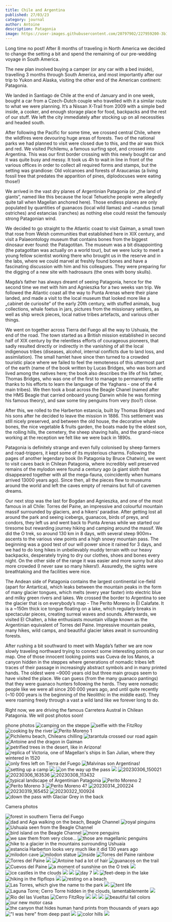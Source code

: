 ```yaml
---
title: Chile and Argentina
published: 27/03/23
category: journal
author: Antoine
description: Patagonia
image: https://user-images.githubusercontent.com/20797902/227959200-3b1e5d6e-84a6-4e48-b422-742607af16f0.jpg
---
```


Long time no post! After 8 months of traveling in North America we decided to change the setting a bit and spend the remaining of our pre-wedding voyage in South America.

The new plan involved buying a camper (or any car with a bed inside), travelling 3 months through South America, and most importantly after our trip to Yukon and Alaska, visiting the other end of the American continent: Patagonia.

We landed in Santiago de Chile at the end of January and in one week, bought a car from a Czech-Dutch couple who travelled with it a similar route to what we were planning. It’s a Nissan X-Trail from 2009 with a simple bed inside, a cooker, and enough storage place for food, backpacks and the rest of our stuff. We left the city immediately after stocking up on all necessities and headed south.

After following the Pacific for some time, we crossed central Chile, where the wildfires were devouring huge areas of forests. Two of the national parks we had planned to visit were closed due to this, and the air was thick and red. We visited Pichilemu, a famous surfing spot, and crossed into Argentina. This was our first border crossing with this newly bought car and it was quite busy and messy. It took us 4h to wait in line in front of the various offices in order to collect all required forms and stamps, but the setting was grandiose: Old volcanoes and forests of Araucanias (a living fossil tree that predates the apparition of pines, diplodocuses were eating those!)   

We arrived in the vast dry planes of Argentinian Patagonia (or „the land of giants“, named like this because the local Tehuelche people were allegedly quite tall when Magellan anchored here). Those endless planes are only populated by quantities of guanacos  (local wild llamas) and ~nandus (small ostriches) and estancias (ranches) as nothing else could resist the famously strong Patagonian wind.

We decided to go straight to the Atlantic coast to visit Gaiman, a small town that rose from Welsh communities that established here in XIX century, and visit a Palaeontology museum that contains bones from the biggest dinosaur ever found: the Patagotitan. The museum was a bit disappointing (the patagotitan was actually on a world tour), but we were lucky to meet a young fellow scientist working there who brought us in the reserve and in the labs, where we could marvel at freshly found bones and have a fascinating discussion with him and his colleagues. They were preparing for the digging of a new site with hadrosaurs (the ones with bony skulls).

Magda’s father has always dreamt of seeing Patagonia, hence for the second time we met with him and Agnieszka for a two weeks van trip. We followed the Atlantic coast all the way to Punta Arenas where their plane landed, and made a visit to the local museum that looked more like a „cabinet de curiosite“ of the early 20th century, with stuffed animals, bug collections, whale foetus in jars, pictures from the missionary settlers, as well as ship wreck pieces, local native tribes artefacts, and various other things.

We went on together across Tierra del Fuego all the way to Ushuaia, the end of the road. The town started as a British mission established in second half of XIX century by the relentless efforts of courageous pioneers, that sadly resulted directly or indirectly in the vanishing of all the local indigenous tribes (diseases, alcohol, internal conflicts due to land loss, and assimilation). The small hamlet have since then turned to a crowded touristic place where we failed to feel the remoteness of this uttermost part of the earth (name of the book written by Lucas Bridges, who was born and lived among the natives here; the book also describes the life of his father, Thomas Bridges, who was one of the first to manage to permanently settle thanks to his efforts to learn the language of the Yaghans - one of the 4 main tribes). We then took a boat across the Beagle Chanel (named after the HMS Beagle that carried onboard young Darwin while he was forming his famous theory), and saw some tiny penguins from very (too?) close.

After this, we rolled to the Harberton estancia, built by Thomas Bridges and his sons after he decided to leave the mission in 1886. This settlement was still nicely preserved, and between the old house, the decorative whale bones, the nice vegetable & fruits garden, the boats made by the eldest son, the rolling hills, the cemetery, the sheep shaving halls, and the grand-niece working at the reception we felt like we were back in 1890s. 

Patagonia is definitely strange and even fully colonised by sheep farmers and road-trippers, it kept some of its mysterious charms. Following the pages of another legendary book (In Patagonia by Bruce Chatwin), we went to visit caves back in Chilean Patagonia, where incredibly well preserved remains of the mylodon were found a century ago (a giant sloth that disappeared together with all the mega-fauna, coincidently when humans arrived 13000 years ago). Since then, all the pieces flew to museums around the world and left the caves empty of remains but full of cavemen dreams.

Our next stop was the last for Bogdan and Agnieszka, and one of the most famous in all Chile: Torres del Paine, an impressive and colourful mountain massif surrounded by glaciers, and a hikers’ paradise. After getting lost all around the park and seeing icebergs, guanacos, birds of preys, and condors, they left us and went back to Punta Arenas while we started our tiresome but rewarding journey hiking and camping around the massif. We did the O trek, so around 130 km in 8 days, with several steep 900m+ ascents to the various view points and a high snowy mountain pass. The beginning was a good test of our will power since it rained for 3 days, and we had to do long hikes in unbelievably muddy terrain with our heavy backpacks, desperately trying to dry our clothes, shoes and bones every night. On the other side of the range it was easier and more sunny but also more crowded (I never saw so many hikers!). Assuredly, the sights were breathtaking and the facilities were nice.

The Andean side of Patagonia contains the largest continental ice-field (apart for Antartica), which leaks between the mountain peaks in the form of many glacier tongues, which melts (every year faster) into electric blue and milky green rivers and lakes. We crossed the border to Argentina to see the glacier that is on everybody’s map - The Perito Moreno in El Calafate. It is a ~150m thick ice tongue floating on a lake, which regularly breaks in spectacular pieces, creating surreal waves and sounds. Afterwards, we visited El Chalten, a hike enthusiasts mountain village known as the Argentinian equivalent of Torres del Paine. Impressive mountain peaks, many hikes, wild camps, and beautiful glacier lakes await in surrounding forests.

After rushing a bit southward to meet with Magda’s father we are now slowly traveling northward trying to connect some interesting points on our map. One of those innocent looking points was Cueva de los Manos, a canyon hidden in the steppes where generations of nomadic tribes left traces of their passage in increasingly abstract symbols and in many printed hands. The oldest were ~9000 years old but three main groups seem to have visited the place. We can guess (from the many guanaco pantings) that they were guanaco hunters following the herds. They were nomadic people like we were all since 200 000 years ago, and until quite recently (~10 000 years is the beginning of the Neolithic in the middle east). They were roaming freely through a vast a wild land like we forever long to do.
 
Right now, we are driving the famous Carretera Austral in Chilean Patagonia. We will post photos soon! 

phone photos
![camping on the steppe](https://user-images.githubusercontent.com/20797902/228320357-ec7d61ab-aa21-43e3-b279-61fa58e0d917.jpg)
![selfie with the FitzRoy](https://user-images.githubusercontent.com/20797902/228320365-608f432e-e0fd-4ba4-92bd-39ed87ee5c97.jpg)
![cooking by the river](https://user-images.githubusercontent.com/20797902/228320366-8c944063-9271-464e-b2ab-6f57b075bbee.jpg)
![Perito Moreno 1](https://user-images.githubusercontent.com/20797902/228320372-02619049-593d-4e5c-88aa-b0066c727166.jpg)
![Pichilemu beach, Chileans chilling](https://user-images.githubusercontent.com/20797902/228319167-a8663209-e583-49b2-bf5f-bc57568ff3e9.jpg)
![tarantula crossed our road again](https://user-images.githubusercontent.com/20797902/228319184-ece8ef12-7f61-4278-b35c-2e6d3050d33d.jpg)
![Antoine and the dragon in Gaiman](https://user-images.githubusercontent.com/20797902/228319194-a6b95fc2-3905-4d40-a4bf-d93c589fa20b.jpg)
![petrified trees in the desert, like in Arizona!](https://user-images.githubusercontent.com/20797902/228319196-8a287367-b5cc-4b16-a198-42d98e806670.jpg)
![replica of Victoria, one of Magellan's ships in San Julian, where they wintered in 1520](https://user-images.githubusercontent.com/20797902/228319203-aa48c19f-f588-4d2c-ac47-552efcc41a2b.jpg)
![only fires left on Tierra del Fuego](https://user-images.githubusercontent.com/20797902/228319208-d66115cf-a2ab-49b1-bcb8-de23a3b96098.jpg)
![Malvinas son Argentinas!](https://user-images.githubusercontent.com/20797902/228319212-371d2f3d-793e-4454-8b56-2919633975dc.jpg)
![setting up a camp](https://user-images.githubusercontent.com/20797902/228319217-c5c1d652-22d3-4f70-aa4a-c5e0c6cc532e.jpg)
![](https://user-images.githubusercontent.com/20797902/228319224-325ad463-77f3-4187-a785-773c272dceb7.jpg)
![on the way up the pass](https://user-images.githubusercontent.com/20797902/228319231-c9c5bb07-0191-46d6-8e45-834389bf8c5e.jpg)
![](https://user-images.githubusercontent.com/20797902/228320163-594ea955-c23f-48b6-9593-cef0824be58f.jpg)
![20230306_150021](https://user-images.githubusercontent.com/20797902/228320185-a01bebf6-80c0-4337-9261-de1c1820f4b6.jpg)
![20230306_163536](https://user-images.githubusercontent.com/20797902/228320192-75e51363-1b52-438a-a3f7-da44fa2278fd.jpg)
![20230308_113432](https://user-images.githubusercontent.com/20797902/228320199-cc30f090-3a28-471e-93e6-a367d1e90f55.jpg)
![typical landscape of Argentinian Patagonia](https://user-images.githubusercontent.com/20797902/228320212-e7614000-aaf7-4765-9753-c6f48a4df153.jpg)
![Perito Moreno 2](https://user-images.githubusercontent.com/20797902/228320221-2d529189-30e1-4d12-bb2f-f16f44c4dcf5.jpg)
![Perito Moreno 3](https://user-images.githubusercontent.com/20797902/228320227-82d6f436-95f8-4379-b40c-0309090161a4.jpg)
![Perito Moreno 4?](https://user-images.githubusercontent.com/20797902/228320231-8ee672bd-013a-4483-b9b5-df926aa13336.jpg)
![20230314_200224](https://user-images.githubusercontent.com/20797902/228320244-2a95bea1-247c-46db-b176-8ac095d7bd71.jpg)
![20230319_165452](https://user-images.githubusercontent.com/20797902/228320251-2dec18f6-40f5-4c0e-bf3d-d7b93e294459.jpg)
![20230322_100924](https://user-images.githubusercontent.com/20797902/228320255-ba78835b-7580-42a3-b7df-49f55061b58e.jpg)
![down the pass with Glaciar Grey in the back](https://user-images.githubusercontent.com/20797902/228322904-ec7f49e1-2d2f-41fb-95dc-eea43634ee8a.jpg)


Camera photos

![forest in southern Tierra del Fuego](https://user-images.githubusercontent.com/20797902/227959016-8c282699-58b6-4f1d-9cfc-02a46701782a.jpg)
![dad and Aga walking on the beach, Beagle Channel](https://user-images.githubusercontent.com/20797902/227959030-d0cc635f-6cb5-4f0b-9dca-6e316dd8384e.jpg)
![royal pinguins](https://user-images.githubusercontent.com/20797902/227959034-72e27d5a-9244-4824-aa7e-1e0e5a461dac.jpg)
![Ushuaia seen from the Beagle Channel](https://user-images.githubusercontent.com/20797902/227959036-ab96ea2e-d393-445d-8493-3bcce942b021.jpg)
![bird island on the Beagle Channel](https://user-images.githubusercontent.com/20797902/227959042-58fdef0a-370b-4b2b-8a30-8535bf1afb0e.jpg)
![more penguins](https://user-images.githubusercontent.com/20797902/227959045-38d5c953-82eb-4f11-9d87-665a866ae472.jpg)
![we saw them from very close…](https://user-images.githubusercontent.com/20797902/227959048-273de69f-969f-4c25-816c-df9950e4a7bc.jpg)
![those are magellanic penguins](https://user-images.githubusercontent.com/20797902/227959056-d11ed1c1-6f1f-481f-879f-47f0f2d7676a.jpg)
![hike to a glacier in the mountains surrounding Ushuaia](https://user-images.githubusercontent.com/20797902/227959061-0f2a0dc1-4760-4a7d-a00f-0b736f718ede.jpg)
![estancia Harberton looks very much like it did 130 years ago](https://user-images.githubusercontent.com/20797902/227959066-85d8e191-d2fb-4420-8df5-7fbf59bde170.jpg)
![milodon cave](https://user-images.githubusercontent.com/20797902/227959069-0775f072-3e88-44df-a7a8-7a786f3e4062.jpg)
![milodon statue](https://user-images.githubusercontent.com/20797902/227959072-8b19cccd-2108-423b-ac92-750b0047d243.jpg)
![inside](https://user-images.githubusercontent.com/20797902/227959076-af285d47-bc9c-415a-b84a-09ec078e2aec.jpg)
![Torres del Paine rainbow](https://user-images.githubusercontent.com/20797902/227959079-92bbf312-eede-4b52-9416-58c21a14a63d.jpg)
![Torres del Paine](https://user-images.githubusercontent.com/20797902/227959084-deaf211e-34e0-4173-8f00-46d7a8e5835d.jpg)
![](https://user-images.githubusercontent.com/20797902/227959085-71ec040e-90eb-4c35-8b9f-52b88632c299.jpg)
![Antoine had a lot of hair](https://user-images.githubusercontent.com/20797902/227959097-83eb3489-4b48-4423-a209-844bca3f56cc.jpg)
![guanacos on the trail](https://user-images.githubusercontent.com/20797902/227959104-93f85ee0-986c-48b4-ab1a-93f092ad02df.jpg)
![Cuevos del Paine](https://user-images.githubusercontent.com/20797902/227959113-e73452e7-3368-46bf-9e41-448dfb721e44.jpg)
![a moment of sunshine on the O trek](https://user-images.githubusercontent.com/20797902/227959118-ffe9b821-9293-4800-a2aa-f72c85097d9a.jpg)
![](https://user-images.githubusercontent.com/20797902/227959124-67ad9a34-642e-4246-930b-d110e54ee62d.jpg)
![ice castles in the clouds](https://user-images.githubusercontent.com/20797902/227959131-2d3796e4-7b91-4e82-885b-b91011ca6af5.jpg)
![](https://user-images.githubusercontent.com/20797902/227959133-a27b758a-e671-4110-bef6-34c79b33b145.jpg)
![](https://user-images.githubusercontent.com/20797902/227959137-597066c1-e083-4e4a-a7f0-c58caaf00ae9.jpg)
![day 7](https://user-images.githubusercontent.com/20797902/227959142-8c76d745-6295-4cc8-9e50-2211d6d07c65.jpg)
![](https://user-images.githubusercontent.com/20797902/227959147-c3b912a3-cc6c-4531-9ff4-e2aba8f4b235.jpg)
![feet-deep in the lake](https://user-images.githubusercontent.com/20797902/227959157-e68713e7-a48b-43b4-8de8-f17d75fab088.jpg)
![hiking in the flipflops](https://user-images.githubusercontent.com/20797902/227959167-fcfdb05b-3329-462a-b0dd-30b9f19c4925.jpg)
![](https://user-images.githubusercontent.com/20797902/227959172-63d2ace1-5ce4-4dc3-a75a-66aa3c1330bd.jpg)
![resting on a beach](https://user-images.githubusercontent.com/20797902/227959176-5e0585ba-be2d-4a2a-97f9-40f3f08970c6.jpg)
![Las Torres, which give the name to the park](https://user-images.githubusercontent.com/20797902/227959181-561b0c4d-d982-47e4-ab66-9849077489e3.jpg)
![](https://user-images.githubusercontent.com/20797902/227959184-6d19b620-970f-4102-b3d8-542072ded812.jpg)
![tent life](https://user-images.githubusercontent.com/20797902/227959186-20141369-d5b8-405f-b7bf-38c1c3434db9.jpg)
![Laguna Torre; Cerro Torre hidden in the clouds, lamentablemente](https://user-images.githubusercontent.com/20797902/227959190-9aa126d6-1d3a-47e6-ade0-0fcc417d7c75.jpg)
![](https://user-images.githubusercontent.com/20797902/227959194-693f2a52-18d8-42e5-b6b1-ffbb3090bbb5.jpg)
![Rio del las Vueltas](https://user-images.githubusercontent.com/20797902/227959198-71635ce0-5760-4a51-991d-b4ce502efefa.jpg)
![Cerro FitzRoy](https://user-images.githubusercontent.com/20797902/227959200-3b1e5d6e-84a6-4e48-b422-742607af16f0.jpg)
![](https://user-images.githubusercontent.com/20797902/227959202-3cb96215-a26c-4f3a-86c3-9fed21680d06.jpg)
![](https://user-images.githubusercontent.com/20797902/227959205-41170182-4f45-455d-8475-b2c71e32fa53.jpg)
![](https://user-images.githubusercontent.com/20797902/227959208-cbdcc863-72f3-42a0-a8e8-342ac22b30fb.jpg)
![beautiful fall colors](https://user-images.githubusercontent.com/20797902/227959214-7b9b4be4-ec4c-47c4-b0df-63872a18b80e.jpg)
![our new motor casa](https://user-images.githubusercontent.com/20797902/227959218-db9bc711-a74f-4820-887e-37e1c61f652d.jpg)
![the canyon that hides human hand prints from thousands of years ago](https://user-images.githubusercontent.com/20797902/227959223-84e7b9cd-1c5c-454f-be0e-405245a03019.jpg)
!["I was here" from deep past](https://user-images.githubusercontent.com/20797902/227959225-aa6d21c8-3cb8-4f3c-8e6f-d546535bb57f.jpg)
![](https://user-images.githubusercontent.com/20797902/227959229-aec8ac4c-7109-4945-a09e-b3990308d422.jpg)
![color hills](https://user-images.githubusercontent.com/20797902/227959238-016b2b78-fc0e-4cdd-ab12-90b785705cb2.jpg)
![](https://user-images.githubusercontent.com/20797902/227959244-29a3691e-78f7-4930-8e2f-0517f8617d63.jpg)
